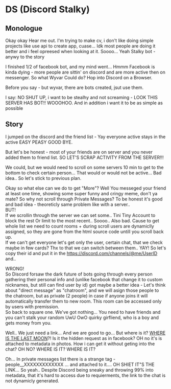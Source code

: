 # DS (Discord Stalky)

## Monologue
Okay okay Hear me out. I'm trying to make cv, i don't like doing simple projects like use api to create app, cuase... Idk most people are doing it better and i feel opreesed when looking at it. Soooo... Yeah Stalky bot - anywy to the story

I finished 1/2 of facebook bot, and my mind went... Hmmm Facebook is kinda dying - more people are sittin' on discord and are more active then on messenger.
So what Wyvar Could do? Hop into Discord on a Browser.

Before you say - but wyvar, there are bots created, jsut use them.

I say: NO SHUT UP, i want to be stealhy and not screaming - LOOK THIS SERVER HAS BOT!! WOOOHOO. And in addition i want it to be as simple as possible

## Story

I jumped on the discord and the friend list - Yay everyone active stays in the active EASY PEASY GOOD BYE. 

But let's be honest - most of your friends are on server and you never added them to friend list.
SO LET'S SCRAP ACTIVITY FROM THE SERVER!!!

We could, but we would need to scroll on some servers 10 min to get to the bottom to check certain person... That would or would not be active... Bad idea.. So let's stick to previous plan.

Okay so what else can we do to get "More"? Well You messeged your friend at least one time, showing some super funny and cringy meme, don't ya mate? So why not scroll through Private Messages? To be honest it's good and bad idea - theoreticly same problem like with a server..
</br> BUT! </br>
If we scrollin through the server we can set some.. Tini Tiny Account to block the rest Or limit to the most recent.. Soooo.. Also bad. Cause to get whole list we need to count rooms + during scroll users are dynamiclly assigned, so they are gone from the html source code untill you scroll back up.
</br>If we can't get everyone let's get only the user, certain chat, that we check maybe in few cards? Thx to that we can switch between them.. YAY! 
So let's copy their id and put it in the https://discord.com/channels/@me/UserID and.. 

WRONG! </br>
  So Discord forsaw the dark future of bots going through every person gathering their personal info and (unlike facebook that change it to custom nicknames, but still can find user by id) got maybe a better idea - Let's think about "direct message" as "chatroom", and we will asign those people to the chatroom, but as private (2 people) in case if anyone joins it will automatically transfer them to new room. This room can be accessed only by users with premission. </br>
  So back to square one. We've got nothing... You need to have friends and you can't stalk your random UwU OwO quirky girfliend, who is a boy and gets money from you. 

Well.. We just need a link... And we are good to go... But where is it? [WHERE IS THE LAST MOON](https://youtu.be/bAxyxlkD_g0?t=12)?! Is it the hidden request as in facebook? OH no it's is attached to metadata in photos. How i can get it without geting into the chat? OH NO? WHERE IS IT? WHERE IS IT?

Oh... In private messages list there is a strange tag - people__XXXXXXXXXXXXX ... and attached to it.... OH SHIET IT"S THE LINK...
So yeah.. Despite Discord being sneaky and throwing 99% into metadata, that it's hard to access due to requierments, the link to the chat is not dynamicly generated. 

